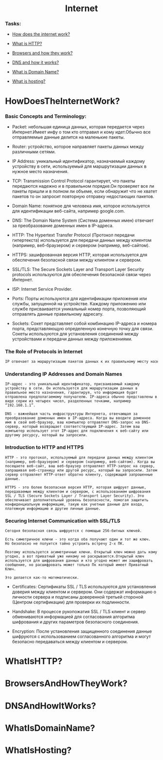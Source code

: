 <h1 align = "center">
Internet
</h1>

<h3 > Tasks: </h3>

* [How does the internet work?](#HowDoesTheInternetWork?)

* [What is HTTP?](#WhatIsHTTP?)

* [Browsers and how they work?](#BrowsersAndHowTheyWork?)

* [DNS and how it works?](#DNSAndHowItWorks?)

* [What is Domain Name?](#WhatIsDomainName?)

* [What is hosting?](#WhatIsHosting?)




# HowDoesTheInternetWork?

### Basic Concepts and Terminology:

* Packet: небольшая единица данных, которая передается через Интернет.Имеет инфу о том кто отправил и кому идет.Обычно все отправляемые данные делится на маленькие пакеты.


* Router: устройство, которое направляет пакеты данных между различными сетями.


* IP Address: уникальный идентификатор, назначаемый каждому устройству в сети, используемый для маршрутизации данных в нужное место назначения.

* TCP: Transmission Control Protocol гарантирует, что пакеты передаются надежно и в правильном порядке.Он проверяет все ли пакеты пришли и в полном ли объеме, если обнаружит что не хватет пакетов то он запросит повторную отправку недостающих пакетов.

* Domain Name: понятное для человека имя, которое используется для идентификации веб-сайта, например google.com.

* DNS: The Domain Name System (Система доменных имен) отвечает за преобразование доменных имен в IP-адреса.


* HTTP: The Hypertext Transfer Protocol (Протокол передачи гипертекста) используется для передачи данных между клиентом (например, веб-браузером) и сервером (например, веб-сайтом).


* HTTPS: зашифрованная версия HTTP, которая используется для обеспечения безопасной связи между клиентом и сервером.


* SSL/TLS: The Secure Sockets Layer and Transport Layer Security protocols используются для обеспечения безопасной связи через Интернет.

* ISP: Internet Service Provider.

* Ports: Порты используются для идентификации приложения или службы, запущенной на устройстве. Каждому приложению или службе присваивается уникальный номер порта, позволяющий отправлять данные правильному адресату.

* Sockets: Сокет представляет собой комбинацию IP-адреса и номера порта, представляющую определенную конечную точку для связи. Сокеты используются для установления соединений между устройствами и передачи данных между приложениями.

### The Role of Protocols in Internet

```markdown 
IP отвечает за маршрутизацию пакетов данных к их правильному месту назначения, в то время как TCP и UDP обеспечивают надежную и эффективную передачу пакетов. DNS используется для преобразования доменных имен в IP-адреса, а HTTP используется для передачи данных между клиентами и серверами.
```


### Understanding IP Addresses and Domain Names

    IP-адрес - это уникальный идентификатор, присваиваемый каждому устройству в сети. Он используется для маршрутизации данных в правильное место назначения, гарантируя, что информация будет отправлена предполагаемому получателю. IP-адреса обычно представлены в виде серии из четырех чисел, разделенных точками, например “192.168.1.1”.

<p></p>

    DNS - важнейшая часть инфраструктуры Интернета, отвечающая за преобразование доменных имен в IP-адреса. Когда вы вводите доменное имя в свой веб-браузер, ваш компьютер отправляет DNS-запрос на DNS-сервер, который возвращает соответствующий IP-адрес. Затем ваш компьютер использует этот IP-адрес для подключения к веб-сайту или другому ресурсу, который вы запросили.

### Introduction to HTTP and HTTPS
    HTTP - это протокол, используемый для передачи данных между клиентом (например, веб-браузером) и сервером (например, веб-сайтом). Когда вы посещаете веб-сайт, ваш веб-браузер отправляет HTTP-запрос на сервер, запрашивая веб-страницу или другой ресурс, который вы запросили. Затем сервер отправляет HTTP-ответ обратно клиенту, содержащий запрошенные данные.

<p></p>

    HTTPS - это более безопасная версия HTTP, которая шифрует данные, передаваемые между клиентом и сервером, с использованием шифрования SSL / TLS (Secure Sockets Layer / Transport Layer Security). Это обеспечивает дополнительный уровень безопасности, помогая защитить конфиденциальную информацию, такую как учетные данные для входа, платежную информацию и другие личные данные.

### Securing Internet Communication with SSL/TLS

    Сегодня безопасная связь шифруется с помощью 256-битных ключей. 

    Есть симетричное ключи - это когда оба получают один и тот же ключ.
    Но безопасно не полуится тайно устроить встречу 2-х ПК.
    
    Поэтому используется асиметричные ключи. Открытый ключ можно дать кому угодно, а вот приватный уже никому не раскрывается.Открытый ключ используется для шифрования данных и кто угодно может им зашифровать сообщение, но расшифровать может только Пк который имеет Приватный Ключ.
    
    Это делается как-то математически. 

* Certificates: Сертификаты SSL / TLS используются для установления доверия между клиентом и сервером. Они содержат информацию о личности сервера и подписаны доверенной третьей стороной (Центром сертификации) для проверки их подлинности.

* Handshake: В процессе рукопожатия SSL / TLS клиент и сервер обмениваются информацией для согласования алгоритма шифрования и других параметров безопасного соединения.

* Encryption: После установления защищенного соединения данные шифруются с использованием согласованного алгоритма и могут безопасно передаваться между клиентом и сервером.

# WhatIsHTTP?

# BrowsersAndHowTheyWork?

# DNSAndHowItWorks?

# WhatIsDomainName?

# WhatIsHosting?